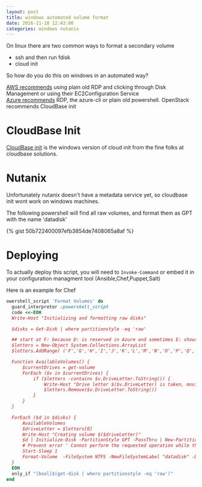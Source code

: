 ```yaml
---
layout: post
title: windows automated volume format
date: 2016-11-10 12:43:00
categories: windows nutanix
---
```


On linux there are two common ways to format a secondary volume

- ssh and then run fdisk
- cloud init

So how do you do this on windows in an automated way? 

[AWS recommends](http://docs.aws.amazon.com/AWSEC2/latest/WindowsGuide/ebs-using-volumes.html) using plain old RDP and clicking through Disk Management or using their EC2Configuration Service   
[Azure recommends](https://azure.microsoft.com/en-us/documentation/articles/virtual-machines-windows-classic-attach-disk/) RDP, the azure-cli or plain old powershell. 
OpenStack recommends CloudBase init  

# CloudBase Init

[CloudBase init](https://cloudbase.it/cloudbase-init/) is the windows version of cloud init from the fine folks at cloudbase solutions.


# Nutanix

Unfortunately nutanix doesn't have a metadata service yet, so cloudbase init wont work on windows machines. 

The following powershell will find all raw volumes, and format them as GPT with the name 'datadisk'


{% gist 50b722400097efb3854de7408065a8af %}


# Deploying

To actually deploy this script, you will need to `Invoke-Command` or embed it in your configuration managment tool (Ansible,Chef,Puppet,Salt)

Here is an example for Chef

```ruby
owershell_script 'Format Volumes' do
  guard_interpreter :powershell_script
  code <<-EOH
  Write-Host "Initializing and formatting raw disks"

  $disks = Get-Disk | where partitionstyle -eq 'raw'

  ## start at F: because D: is reserved in Azure and sometimes E: shows up as a CD drive in Azure
  $letters = New-Object System.Collections.ArrayList
  $letters.AddRange( ('F','G','H','I','J','K','L','M','N','O','P','Q','R','S','T','U','V','W','X','Y','Z') )

  Function AvailableVolumes() {
      $currentDrives = get-volume
      ForEach ($v in $currentDrives) {
          if ($letters -contains $v.DriveLetter.ToString()) {
              Write-Host "Drive letter $($v.DriveLetter) is taken, moving to next letter"
              $letters.Remove($v.DriveLetter.ToString())
          }
      }
  }

  ForEach ($d in $disks) {
      AvailableVolumes
      $driveLetter = $letters[0]
      Write-Host "Creating volume $($driveLetter)"
      $d | Initialize-Disk -PartitionStyle GPT -PassThru | New-Partition -DriveLetter $driveLetter  -UseMaximumSize
      # Prevent error ' Cannot perform the requested operation while the drive is read only'
      Start-Sleep 1
      Format-Volume  -FileSystem NTFS -NewFileSystemLabel "datadisk" -DriveLetter $driveLetter -Confirm:$false
  }
  EOH
  only_if "[bool]$(get-disk | where partitionstyle -eq 'raw')"
end
```
